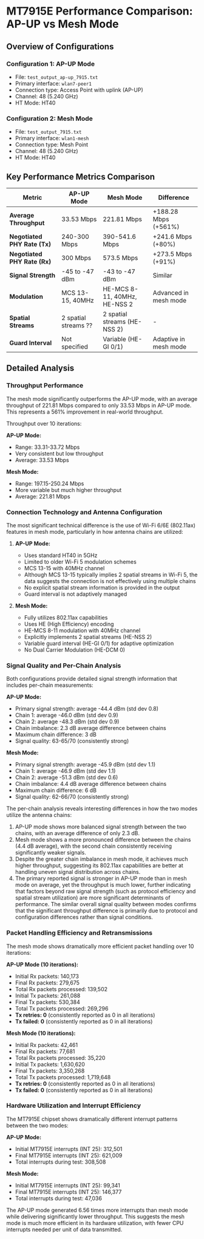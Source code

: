 # MT7915E Performance Comparison: AP-UP vs Mesh Mode

## Overview of Configurations

### Configuration 1: AP-UP Mode
- File: `test_output_ap-up_7915.txt`
- Primary interface: `wlan7-peer1`
- Connection type: Access Point with uplink (AP-UP)
- Channel: 48 (5.240 GHz)
- HT Mode: HT40

### Configuration 2: Mesh Mode
- File: `test_output_7915.txt`
- Primary interface: `wlan1-mesh`
- Connection type: Mesh Point
- Channel: 48 (5.240 GHz)
- HT Mode: HT40

## Key Performance Metrics Comparison

| Metric | AP-UP Mode | Mesh Mode | Difference |
|--------|------------|-----------|------------|
| **Average Throughput** | 33.53 Mbps | 221.81 Mbps | +188.28 Mbps (+561%) |
| **Negotiated PHY Rate (Tx)** | 240-300 Mbps | 390-541.6 Mbps | +241.6 Mbps (+80%) |
| **Negotiated PHY Rate (Rx)** | 300 Mbps | 573.5 Mbps | +273.5 Mbps (+91%) |
| **Signal Strength** | -45 to -47 dBm | -43 to -47 dBm | Similar |
| **Modulation** | MCS 13-15, 40MHz | HE-MCS 8-11, 40MHz, HE-NSS 2 | Advanced in mesh mode |
| **Spatial Streams** | 2 spatial streams ?? | 2 spatial streams (HE-NSS 2) | - |
| **Guard Interval** | Not specified | Variable (HE-GI 0/1) | Adaptive in mesh mode |

## Detailed Analysis

### Throughput Performance

The mesh mode significantly outperforms the AP-UP mode, with an average throughput of 221.81 Mbps compared to only 33.53 Mbps in AP-UP mode. This represents a 561% improvement in real-world throughput.

Throughput over 10 iterations:

**AP-UP Mode:**
- Range: 33.31-33.72 Mbps
- Very consistent but low throughput
- Average: 33.53 Mbps

**Mesh Mode:**
- Range: 197.15-250.24 Mbps
- More variable but much higher throughput
- Average: 221.81 Mbps

### Connection Technology and Antenna Configuration

The most significant technical difference is the use of Wi-Fi 6/6E (802.11ax) features in mesh mode, particularly in how antenna chains are utilized:

1. **AP-UP Mode:**
   - Uses standard HT40 in 5GHz
   - Limited to older Wi-Fi 5 modulation schemes
   - MCS 13-15 with 40MHz channel
   - Although MCS 13-15 typically implies 2 spatial streams in Wi-Fi 5, the data suggests the connection is not effectively using multiple chains
   - No explicit spatial stream information is provided in the output
   - Guard interval is not adaptively managed

2. **Mesh Mode:**
   - Fully utilizes 802.11ax capabilities
   - Uses HE (High Efficiency) encoding
   - HE-MCS 8-11 modulation with 40MHz channel
   - Explicitly implements 2 spatial streams (HE-NSS 2)
   - Variable guard interval (HE-GI 0/1) for adaptive optimization
   - No Dual Carrier Modulation (HE-DCM 0)

### Signal Quality and Per-Chain Analysis

Both configurations provide detailed signal strength information that includes per-chain measurements:

**AP-UP Mode:**
- Primary signal strength: average -44.4 dBm (std dev 0.8)
- Chain 1: average -46.0 dBm (std dev 0.9)
- Chain 2: average -48.3 dBm (std dev 0.9)
- Chain imbalance: 2.3 dB average difference between chains
- Maximum chain difference: 3 dB
- Signal quality: 63-65/70 (consistently strong)

**Mesh Mode:**
- Primary signal strength: average -45.9 dBm (std dev 1.1)
- Chain 1: average -46.9 dBm (std dev 1.1)
- Chain 2: average -51.3 dBm (std dev 0.6)
- Chain imbalance: 4.4 dB average difference between chains
- Maximum chain difference: 6 dB
- Signal quality: 62-66/70 (consistently strong)

The per-chain analysis reveals interesting differences in how the two modes utilize the antenna chains:

1. AP-UP mode shows more balanced signal strength between the two chains, with an average difference of only 2.3 dB.
2. Mesh mode shows a more pronounced difference between the chains (4.4 dB average), with the second chain consistently receiving significantly weaker signals.
3. Despite the greater chain imbalance in mesh mode, it achieves much higher throughput, suggesting its 802.11ax capabilities are better at handling uneven signal distribution across chains.
4. The primary reported signal is stronger in AP-UP mode than in mesh mode on average, yet the throughput is much lower, further indicating that factors beyond raw signal strength (such as protocol efficiency and spatial stream utilization) are more significant determinants of performance.
The similar overall signal quality between modes confirms that the significant throughput difference is primarily due to protocol and configuration differences rather than signal conditions.

### Packet Handling Efficiency and Retransmissions

The mesh mode shows dramatically more efficient packet handling over 10 iterations:

**AP-UP Mode (10 iterations):**
- Initial Rx packets: 140,173
- Final Rx packets: 279,675
- Total Rx packets processed: 139,502
- Initial Tx packets: 261,088
- Final Tx packets: 530,384
- Total Tx packets processed: 269,296
- **Tx retries: 0** (consistently reported as 0 in all iterations)
- **Tx failed: 0** (consistently reported as 0 in all iterations)

**Mesh Mode (10 iterations):**
- Initial Rx packets: 42,461
- Final Rx packets: 77,681
- Total Rx packets processed: 35,220
- Initial Tx packets: 1,630,620
- Final Tx packets: 3,350,268
- Total Tx packets processed: 1,719,648
- **Tx retries: 0** (consistently reported as 0 in all iterations)
- **Tx failed: 0** (consistently reported as 0 in all iterations)

### Hardware Utilization and Interrupt Efficiency

The MT7915E chipset shows dramatically different interrupt patterns between the two modes:

**AP-UP Mode:**
- Initial MT7915E interrupts (INT 25): 312,501
- Final MT7915E interrupts (INT 25): 621,009
- Total interrupts during test: 308,508

**Mesh Mode:**
- Initial MT7915E interrupts (INT 25): 99,341
- Final MT7915E interrupts (INT 25): 146,377
- Total interrupts during test: 47,036

The AP-UP mode generated 6.56 times more interrupts than mesh mode while delivering significantly lower throughput. This suggests the mesh mode is much more efficient in its hardware utilization, with fewer CPU interrupts needed per unit of data transmitted.

